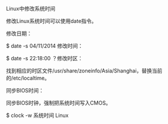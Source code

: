 Linux中修改系统时间

修改Linux系统时间可以使用date指令。

修改日期：

$ date -s 04/11/2014
修改时间：

$ date -s 22:18:00
？修改时区：

找到相应的时区文件/usr/share/zoneinfo/Asia/Shanghai，替换当前的/etc/localtime。

同步BIOS时间：

同步BIOS时钟，强制把系统时间写入CMOS。

$ clock -w
 系统时间  Linux
